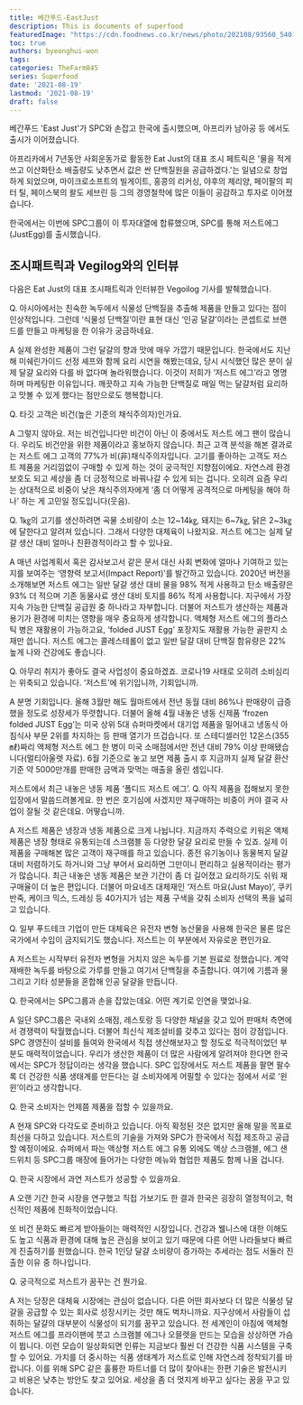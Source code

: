 ```yaml
---
title: 베간푸드-EastJust 
description: This is documents of superfood
featuredImage: "https://cdn.foodnews.co.kr/news/photo/202108/93560_54015_656.jpg"
toc: true
authors: byeonghui-won
tags: 
categories: TheFarm845
series: Superfood
date: '2021-08-19'
lastmod: '2021-08-19'
draft: false
---
```


베간푸드 'East Just'가 SPC와 손잡고 한국에 출시했으며, 아프리카 남아공 등 에서도 출시가 이어졌습니다. 

아프리카에서 7년동안 사회운동가로 활동한  Eat Just의 대표 조시 페트릭은 '물을 적게 쓰고 이산화탄소 배출량도 낮추면서 값은 싼 단백질원을 공급하겠다.'는 일념으로 창업하게 되었으며, 마이크로소프트의 빌게이트, 홍콩의 리커싱, 야후의 제리양, 페이팔의 피터 틸, 페이스북의 왈도 세브린 등 그의 경영철학에 많은 이들이 공감하고 투자로 이어졌습니다.

한국에서는 이번에 SPC그룹이 이 투자대열에 합류했으며, SPC를 통해 저스트에그(JustEgg)를 출시했습니다. 

## 조시패트릭과 Vegilog와의 인터뷰

다음은 Eat Just의 대표 조시패트릭과 인터뷰한 Vegoilog 기사를 발췌했습니다. 

Q. 아시아에서는 친숙한 녹두에서 식물성 단백질을 추출해 제품을 만들고 있다는 점이 인상적입니다. 그런데 ‘식물성 단백질’이란 표현 대신 ‘인공 달걀’이라는 콘셉트로 브랜드를 만들고 마케팅을 한 이유가 궁금하네요.

A 실제 완성한 제품이 그런 달걀의 향과 맛에 매우 가깝기 때문입니다. 한국에서도 지난해 미쉐린가이드 선정 셰프와 함께 요리 시연을 해봤는데요, 당시 시식했던 많은 분이 실제 달걀 요리와 다를 바 없다며 놀라워했습니다. 이것이 저희가 ‘저스트 에그’라고 명명하며 마케팅한 이유입니다. 깨끗하고 지속 가능한 단백질로 매일 먹는 달걀처럼 요리하고 맛볼 수 있게 했다는 점만으로도 행복합니다.

Q. 타깃 고객은 비건(높은 기준의 채식주의자)인가요.

A 그렇지 않아요. 저는 비건입니다만 비건이 아닌 이 중에서도 저스트 에그 팬이 많습니다. 우리도 비건만을 위한 제품이라고 홍보하지 않습니다. 최근 고객 분석을 해본 결과로는 저스트 에그 고객의 77%가 비(非)채식주의자입니다. 고기를 좋아하는 고객도 저스트 제품을 거리낌없이 구매할 수 있게 하는 것이 궁극적인 지향점이에요. 자연스레 환경보호도 되고 세상을 좀 더 긍정적으로 바꿔나갈 수 있게 되는 겁니다. 오히려 요즘 우리는 상대적으로 비중이 낮은 채식주의자에게 ‘좀 더 어떻게 공격적으로 마케팅을 해야 하나’ 하는 게 고민일 정도입니다(웃음).

Q. 1㎏의 고기를 생산하려면 곡물 소비량이 소는 12~14㎏, 돼지는 6~7㎏, 닭은 2~3㎏에 달한다고 알려져 있습니다. 그래서 다양한 대체육이 나왔지요. 저스트 에그는 실제 달걀 생산 대비 얼마나 친환경적이라고 할 수 있나요.

A 매년 사업계획서 혹은 감사보고서 같은 문서 대신 사회 변화에 얼마나 기여하고 있는지를 보여주는 ‘영향력 보고서(Impact Report)’를 발간하고 있습니다. 2020년 버전을 소개해보면 저스트 에그는 일반 달걀 생산 대비 물을 98% 적게 사용하고 탄소 배출량은 93% 더 적으며 기존 동물사료 생산 대비 토지를 86% 적게 사용합니다. 지구에서 가장 지속 가능한 단백질 공급원 중 하나라고 자부합니다. 더불어 저스트가 생산하는 제품과 용기가 환경에 미치는 영향을 매우 중요하게 생각합니다. 액체형 저스트 에그의 플라스틱 병은 재활용이 가능하고요, ‘folded JUST Egg’ 포장지도 재활용 가능한 골판지 소재만 씁니다. 저스트 에그는 콜레스테롤이 없고 일반 달걀 대비 단백질 함유량은 22% 높게 나와 건강에도 좋습니다.


Q. 아무리 취지가 좋아도 결국 사업성이 중요하겠죠. 코로나19 사태로 오히려 소비심리는 위축되고 있습니다. ‘저스트’에 위기입니까, 기회입니까.

A 분명 기회입니다. 올해 3월만 해도 월마트에서 전년 동월 대비 86%나 판매량이 급증했을 정도로 성장세가 뚜렷합니다. 더불어 올해 4월 내놓은 냉동 신제품 ‘frozen folded JUST Egg’는 미국 상위 5대 슈퍼마켓에서 대기업 제품을 밀어내고 냉동식 아침식사 부문 2위를 차지하는 등 판매 열기가 뜨겁습니다. 또 스테디셀러인 12온스(355㎖)짜리 액체형 저스트 에그 한 병이 미국 소매점에서만 전년 대비 79% 이상 판매됐습니다(멀티아울렛 자료). 6월 기준으로 놓고 보면 제품 출시 후 지금까지 실제 달걀 환산 기준 약 5000만개를 판매한 금액과 맞먹는 매출을 올린 셈입니다.

저스트에서 최근 내놓은 냉동 제품 ‘폴디드 저스트 에그’.
Q. 아직 제품을 접해보지 못한 입장에서 말씀드려볼게요. 한 번은 호기심에 사겠지만 재구매하는 비중이 커야 결국 사업이 잘될 것 같은데요. 어떻습니까.

A 저스트 제품은 냉장과 냉동 제품으로 크게 나뉩니다. 지금까지 주력으로 키워온 액체 제품은 냉장 형태로 유통되는데 스크램블 등 다양한 달걀 요리로 만들 수 있죠. 실제 이 제품을 구매해본 많은 고객이 재구매를 하고 있습니다. 종전 유기농이나 동물복지 달걀 대비 저렴하기도 하거니와 그냥 부어서 요리하면 그만이니 편리하고 실용적이라는 평가가 많습니다. 최근 내놓은 냉동 제품은 보관 기간이 좀 더 길어졌고 요리하기도 쉬워 재구매율이 더 높은 편입니다. 더불어 마요네즈 대체재인 ‘저스트 마요(Just Mayo)’, 쿠키 반죽, 케이크 믹스, 드레싱 등 40가지가 넘는 제품 구색을 갖춰 소비자 선택의 폭을 넓히고 있습니다.


Q. 일부 푸드테크 기업이 만든 대체육은 유전자 변형 농산물을 사용해 한국은 물론 많은 국가에서 수입이 금지되기도 했습니다. 저스트는 이 부분에서 자유로운 편인가요.

A 저스트는 시작부터 유전자 변형을 거치지 않은 녹두를 기본 원료로 정했습니다. 계약재배한 녹두를 바탕으로 가루를 만들고 여기서 단백질을 추출합니다. 여기에 기름과 물 그리고 기타 성분들을 혼합해 인공 달걀을 만듭니다.

Q. 한국에서는 SPC그룹과 손을 잡았는데요. 어떤 계기로 인연을 맺었나요.

A 일단 SPC그룹은 국내외 소매점, 레스토랑 등 다양한 채널을 갖고 있어 판매처 측면에서 경쟁력이 탁월했습니다. 더불어 최신식 제조설비를 갖추고 있다는 점이 강점입니다. SPC 경영진이 설비를 들여와 한국에서 직접 생산해보자고 할 정도로 적극적이었던 부분도 매력적이었습니다. 우리가 생산한 제품이 더 많은 사람에게 알려져야 한다면 한국에서는 SPC가 정답이라는 생각을 했습니다. SPC 입장에서도 저스트 제품을 팔면 팔수록 더 건강한 식품 생태계를 만든다는 걸 소비자에게 어필할 수 있다는 점에서 서로 ‘윈윈’이라고 생각합니다.

Q. 한국 소비자는 언제쯤 제품을 접할 수 있을까요.

A 현재 SPC와 다각도로 준비하고 있습니다. 아직 확정된 것은 없지만 올해 말을 목표로 최선을 다하고 있습니다. 저스트의 기술을 가져와 SPC가 한국에서 직접 제조하고 공급할 예정이에요. 슈퍼에서 파는 액상형 저스트 에그 유통 외에도 액상 스크램블, 에그 샌드위치 등 SPC그룹 매장에 들어가는 다양한 메뉴와 협업한 제품도 함께 나올 겁니다.

Q. 한국 시장에서 과연 저스트가 성공할 수 있을까요.

A 오랜 기간 한국 시장을 연구했고 직접 가보기도 한 결과 한국은 굉장히 열정적이고, 혁신적인 제품에 친화적이었습니다.

또 비건 문화도 빠르게 받아들이는 매력적인 시장입니다. 건강과 웰니스에 대한 이해도도 높고 식품과 환경에 대해 높은 관심을 보이고 있기 때문에 다른 어떤 나라들보다 빠르게 진출하기를 원했습니다. 한국 1인당 달걀 소비량이 증가하는 추세라는 점도 서둘러 진출한 이유 중 하나입니다.

Q. 궁극적으로 저스트가 꿈꾸는 건 뭔가요.

A 저는 당장은 대체육 시장에는 관심이 없습니다. 다른 어떤 회사보다 더 많은 식물성 달걀을 공급할 수 있는 회사로 성장시키는 것만 해도 벅차니까요. 지구상에서 사람들이 섭취하는 달걀의 대부분이 식물성이 되기를 꿈꾸고 있습니다. 전 세계인이 아침에 액체형 저스트 에그를 프라이팬에 붓고 스크램블 에그나 오믈렛을 만드는 모습을 상상하면 가슴이 뜁니다. 이런 모습이 일상화되면 인류는 지금보다 훨씬 더 건강한 식품 시스템을 구축할 수 있어요. 가치를 더 중시하는 식품 생태계가 저스트로 인해 자연스레 정착되기를 바랍니다. 이를 위해 SPC 같은 훌륭한 파트너를 더 많이 찾아내는 한편 기술은 발전시키고 비용은 낮추는 방안도 찾고 있어요. 세상을 좀 더 멋지게 바꾸고 싶다는 꿈을 꾸고 있습니다.

